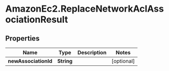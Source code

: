 # AmazonEc2.ReplaceNetworkAclAssociationResult

## Properties

Name | Type | Description | Notes
------------ | ------------- | ------------- | -------------
**newAssociationId** | **String** |  | [optional] 


